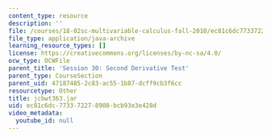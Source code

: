 ```yaml
---
content_type: resource
description: ''
file: /courses/18-02sc-multivariable-calculus-fall-2010/ec81c6dc773372278908bcb93e3e428d_jcbwt363.jar
file_type: application/java-archive
learning_resource_types: []
license: https://creativecommons.org/licenses/by-nc-sa/4.0/
ocw_type: OCWFile
parent_title: 'Session 30: Second Derivative Test'
parent_type: CourseSection
parent_uid: 47187485-2c83-ac55-1b87-dcff9cb3f6cc
resourcetype: Other
title: jcbwt363.jar
uid: ec81c6dc-7733-7227-8908-bcb93e3e428d
video_metadata:
  youtube_id: null
---
```

